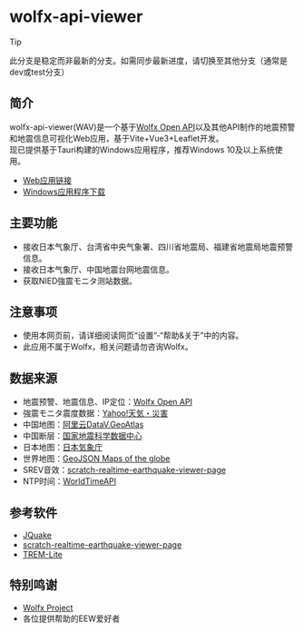# wolfx-api-viewer
> [!TIP]
> 此分支是稳定而非最新的分支。如需同步最新进度，请切换至其他分支（通常是dev或test分支）
## 简介
wolfx-api-viewer(WAV)是一个基于[Wolfx Open API](https://wolfx.jp/apidoc)以及其他API制作的地震预警和地震信息可视化Web应用，基于Vite+Vue3+Leaflet开发。  
现已提供基于Tauri构建的Windows应用程序，推荐Windows 10及以上系统使用。  
* [Web应用链接](http://124.70.142.213:8081/) 
* [Windows应用程序下载](https://github.com/Lipomoea/wolfx-api-viewer/releases)
## 主要功能  
* 接收日本气象厅、台湾省中央气象署、四川省地震局、福建省地震局地震预警信息。
* 接收日本气象厅、中国地震台网地震信息。
* 获取NIED強震モニタ测站数据。
## 注意事项
* 使用本网页前，请详细阅读网页“设置”-“帮助&关于”中的内容。
* 此应用不属于Wolfx，相关问题请勿咨询Wolfx。
## 数据来源
* 地震预警、地震信息、IP定位：[Wolfx Open API](https://wolfx.jp/apidoc)
* 強震モニタ震度数据：[Yahoo!天気・災害](https://typhoon.yahoo.co.jp/weather/jp/earthquake/kyoshin/)
* 中国地图：[阿里云DataV.GeoAtlas](https://datav.aliyun.com/portal/school/atlas/area_selector)
* 中国断层：[国家地震科学数据中心](https://data.earthquake.cn/datashare/report.shtml?PAGEID=datasourcelist&dt=ff808082845b8fd401845bf036a1000c)
* 日本地图：[日本気象庁](https://www.data.jma.go.jp/developer/gis.html)
* 世界地图：[GeoJSON Maps of the globe](https://geojson-maps.kyd.au/)
* SREV音效：[scratch-realtime-earthquake-viewer-page](https://github.com/kotoho7/scratch-realtime-earthquake-viewer-page)
* NTP时间：[WorldTimeAPI](https://www.worldtimeapi.org/)
## 参考软件
* [JQuake](https://jquake.net/)
* [scratch-realtime-earthquake-viewer-page](https://github.com/kotoho7/scratch-realtime-earthquake-viewer-page)
* [TREM-Lite](https://github.com/ExpTechTW/TREM-Lite)
## 特别鸣谢
* [Wolfx Project](https://wolfx.jp/)
* 各位提供帮助的EEW爱好者
